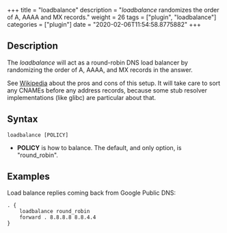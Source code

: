 +++
title = "loadbalance"
description = "*loadbalance* randomizes the order of A, AAAA and MX records."
weight = 26
tags = ["plugin", "loadbalance"]
categories = ["plugin"]
date = "2020-02-06T11:54:58.8775882"
+++

## Description

The *loadbalance* will act as a round-robin DNS load balancer by randomizing the order of A, AAAA,
and MX records in the answer.

See [Wikipedia](https://en.wikipedia.org/wiki/Round-robin_DNS) about the pros and cons of this
setup. It will take care to sort any CNAMEs before any address records, because some stub resolver
implementations (like glibc) are particular about that.

## Syntax

~~~
loadbalance [POLICY]
~~~

* **POLICY** is how to balance. The default, and only option, is "round_robin".

## Examples

Load balance replies coming back from Google Public DNS:

~~~ corefile
. {
    loadbalance round_robin
    forward . 8.8.8.8 8.8.4.4
}
~~~
